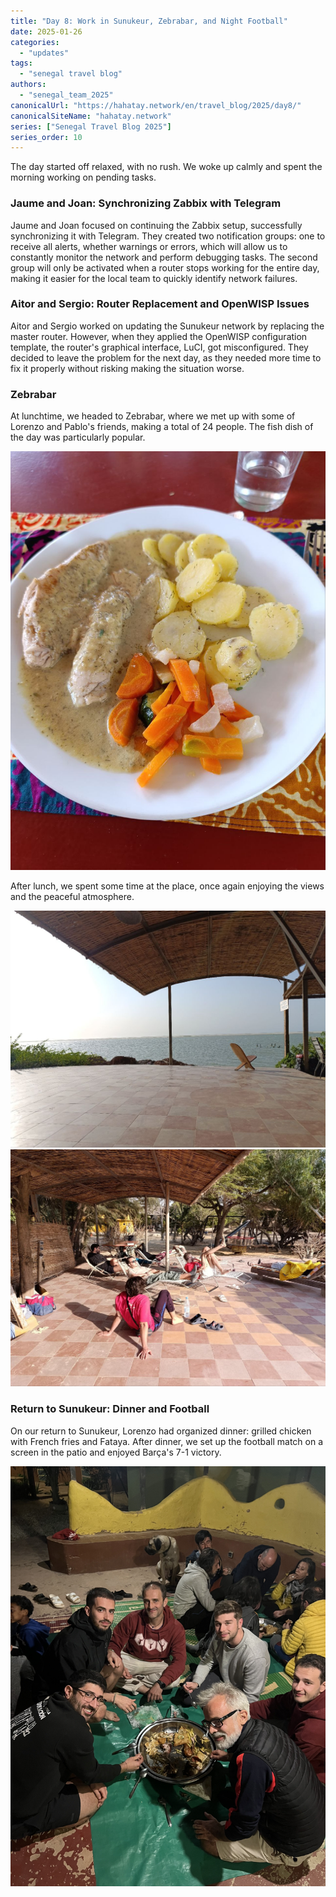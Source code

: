 ```yaml
---
title: "Day 8: Work in Sunukeur, Zebrabar, and Night Football"
date: 2025-01-26
categories:
  - "updates"
tags:
  - "senegal travel blog"
authors:
  - "senegal_team_2025"
canonicalUrl: "https://hahatay.network/en/travel_blog/2025/day8/"
canonicalSiteName: "hahatay.network"
series: ["Senegal Travel Blog 2025"]
series_order: 10
---
```


The day started off relaxed, with no rush. We woke up calmly and spent the morning working on pending tasks.

### Jaume and Joan: Synchronizing Zabbix with Telegram

Jaume and Joan focused on continuing the Zabbix setup, successfully synchronizing it with Telegram. They created two notification groups: one to receive all alerts, whether warnings or errors, which will allow us to constantly monitor the network and perform debugging tasks. The second group will only be activated when a router stops working for the entire day, making it easier for the local team to quickly identify network failures.

### Aitor and Sergio: Router Replacement and OpenWISP Issues

Aitor and Sergio worked on updating the Sunukeur network by replacing the master router. However, when they applied the OpenWISP configuration template, the router's graphical interface, LuCI, got misconfigured. They decided to leave the problem for the next day, as they needed more time to fix it properly without risking making the situation worse.

### Zebrabar

At lunchtime, we headed to Zebrabar, where we met up with some of Lorenzo and Pablo's friends, making a total of 24 people. The fish dish of the day was particularly popular.

![Plat du Jour](images/plat_du_jour.jpg "Plat du Jour")

After lunch, we spent some time at the place, once again enjoying the views and the peaceful atmosphere.

![Zebra Views](images/vistas_zebrabar.jpg "Beautiful views from Zebrabar")
![Zebra Relaxing](images/descanso.jpg "The team having a break")


### Return to Sunukeur: Dinner and Football

On our return to Sunukeur, Lorenzo had organized dinner: grilled chicken with French fries and Fataya. After dinner, we set up the football match on a screen in the patio and enjoyed Barça's 7-1 victory.

![Dinner in Sunukeur](images/foto_cena.jpg "Dinner in Sunukeur with grilled chicken")
